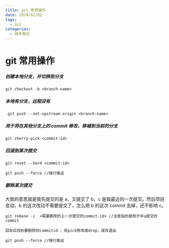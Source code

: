 ```yaml
---
title: git 常用操作
date: 2024/02/02
tags:
  - Git
categories:
  - 技术笔记
---
```


# git 常用操作

##### 创建本地分支，并切换到分支

```
git checkout -b <branch-name>

```

##### 本地有分支，远程没有

```
 git push --set-upstream origin <branch-name>
```

##### 用于将在其他分支上的 commit 修改，移植到当前的分支

```
git cherry-pick <commit-id>
```

##### 回滚到某次提交

```
git reset --hard <commit-id>

git push --force //强行推送
```

##### 删除某次提交

大致的意思就是我先提交的是 a，又提交了 b，c 是我最近的一次提交。然后项目变动，b 的这次改动不需要提交了，怎么把 b 的这次 commit 去掉，还不影响 c。

```
git rebase -i  <需要删除的上一次提交的commit-id> //注意指的是例子中a提交的commit

回车后找到要删除的commitid ，将pick修改成drop，保存退出

git push --force //强行推送
```
